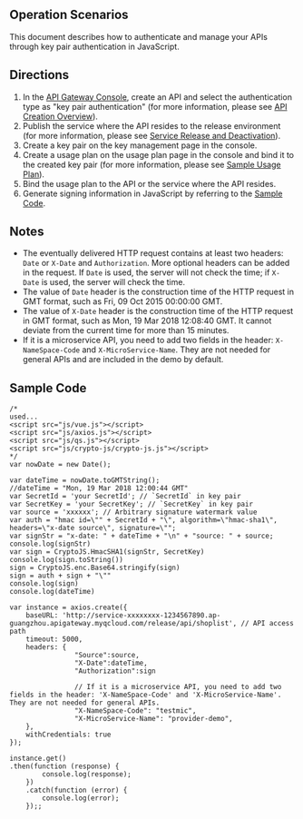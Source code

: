 ## Operation Scenarios

This document describes how to authenticate and manage your APIs through key pair authentication in JavaScript.

## Directions
1. In the [API Gateway Console](https://console.cloud.tencent.com/apigateway/index?rid=1), create an API and select the authentication type as "key pair authentication" (for more information, please see [API Creation Overview](https://intl.cloud.tencent.com/document/product/628/11795)).
2. Publish the service where the API resides to the release environment (for more information, please see [Service Release and Deactivation](https://intl.cloud.tencent.com/document/product/628/11809)).
3. Create a key pair on the key management page in the console.
4. Create a usage plan on the usage plan page in the console and bind it to the created key pair (for more information, please see [Sample Usage Plan](https://intl.cloud.tencent.com/document/product/628/11816)).
5. Bind the usage plan to the API or the service where the API resides.
6. Generate signing information in JavaScript by referring to the [Sample Code](#example).

## Notes
- The eventually delivered HTTP request contains at least two headers: `Date` or `X-Date` and `Authorization`. More optional headers can be added in the request. If `Date` is used, the server will not check the time; if `X-Date` is used, the server will check the time.
- The value of `Date` header is the construction time of the HTTP request in GMT format, such as Fri, 09 Oct 2015 00:00:00 GMT.
- The value of `X-Date` header is the construction time of the HTTP request in GMT format, such as Mon, 19 Mar 2018 12:08:40 GMT. It cannot deviate from the current time for more than 15 minutes.
- If it is a microservice API, you need to add two fields in the header: `X-NameSpace-Code` and `X-MicroService-Name`. They are not needed for general APIs and are included in the demo by default.

<span id="example"></span>
## Sample Code
```
/*
used...
<script src="js/vue.js"></script>
<script src="js/axios.js"></script>
<script src="js/qs.js"></script>
<script src="js/crypto-js/crypto-js.js"></script>
*/
var nowDate = new Date(); 

var dateTime = nowDate.toGMTString();
//dateTime = "Mon, 19 Mar 2018 12:00:44 GMT"
var SecretId = 'your SecretId'; // `SecretId` in key pair
var SecretKey = 'your SecretKey'; // `SecretKey` in key pair
var source = 'xxxxxx'; // Arbitrary signature watermark value
var auth = "hmac id=\"" + SecretId + "\", algorithm=\"hmac-sha1\", headers=\"x-date source\", signature=\"";
var signStr = "x-date: " + dateTime + "\n" + "source: " + source;
console.log(signStr)
var sign = CryptoJS.HmacSHA1(signStr, SecretKey)
console.log(sign.toString())
sign = CryptoJS.enc.Base64.stringify(sign)
sign = auth + sign + "\""
console.log(sign)
console.log(dateTime)

var instance = axios.create({
    baseURL: 'http://service-xxxxxxxx-1234567890.ap-guangzhou.apigateway.myqcloud.com/release/api/shoplist', // API access path
    timeout: 5000,
    headers: {
                "Source":source,
                "X-Date":dateTime,
                "Authorization":sign
                
                // If it is a microservice API, you need to add two fields in the header: 'X-NameSpace-Code' and 'X-MicroService-Name'. They are not needed for general APIs.
				"X-NameSpace-Code": "testmic",
				"X-MicroService-Name": "provider-demo",
    },
    withCredentials: true
});

instance.get()
.then(function (response) {
        console.log(response);
    })
    .catch(function (error) {
        console.log(error);
    });;
```
